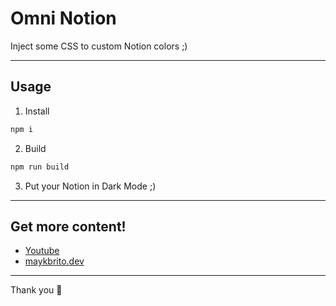 # Omni Notion

Inject some CSS to custom Notion colors ;)

---
## Usage

1. Install
```sh
npm i
```

2. Build
```sh
npm run build
```

3. Put your Notion in Dark Mode ;)

---
## Get more content!

* [Youtube](https://www.youtube.com/maykbrito)
* [maykbrito.dev](https://maykbrito.dev)

---
Thank you 💛